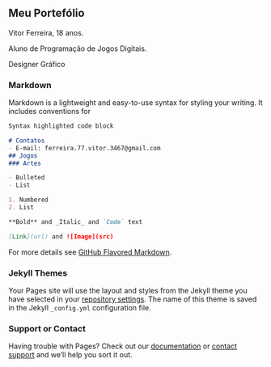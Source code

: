 ## Meu Portefólio

Vitor Ferreira, 18 anos.

Aluno de Programação de Jogos Digitais.

Designer Gráfico

### Markdown

Markdown is a lightweight and easy-to-use syntax for styling your writing. It includes conventions for

```markdown
Syntax highlighted code block

# Contatos
- E-mail: ferreira.77.vitor.3467@gmail.com
## Jogos
### Artes

- Bulleted
- List

1. Numbered
2. List

**Bold** and _Italic_ and `Code` text

[Link](url) and ![Image](src)
```

For more details see [GitHub Flavored Markdown](https://guides.github.com/features/mastering-markdown/).

### Jekyll Themes

Your Pages site will use the layout and styles from the Jekyll theme you have selected in your [repository settings](https://github.com/vitor77ferreira/vitor77ferreira.github.io/settings). The name of this theme is saved in the Jekyll `_config.yml` configuration file.

### Support or Contact

Having trouble with Pages? Check out our [documentation](https://help.github.com/categories/github-pages-basics/) or [contact support](https://github.com/contact) and we’ll help you sort it out.
